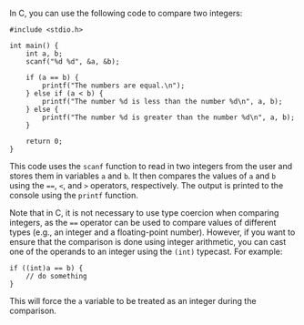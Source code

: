In C, you can use the following code to compare two integers:
```
#include <stdio.h>

int main() {
    int a, b;
    scanf("%d %d", &a, &b);
    
    if (a == b) {
        printf("The numbers are equal.\n");
    } else if (a < b) {
        printf("The number %d is less than the number %d\n", a, b);
    } else {
        printf("The number %d is greater than the number %d\n", a, b);
    }
    
    return 0;
}
```
This code uses the `scanf` function to read in two integers from the user and stores them in variables `a` and `b`. It then compares the values of `a` and `b` using the `==`, `<`, and `>` operators, respectively. The output is printed to the console using the `printf` function.

Note that in C, it is not necessary to use type coercion when comparing integers, as the `==` operator can be used to compare values of different types (e.g., an integer and a floating-point number). However, if you want to ensure that the comparison is done using integer arithmetic, you can cast one of the operands to an integer using the `(int)` typecast. For example:
```
if ((int)a == b) {
    // do something
}
```
This will force the `a` variable to be treated as an integer during the comparison.
